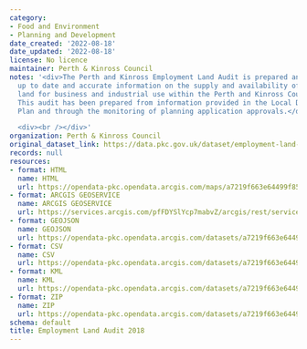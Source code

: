 ```yaml
---
category:
- Food and Environment
- Planning and Development
date_created: '2022-08-18'
date_updated: '2022-08-18'
license: No licence
maintainer: Perth & Kinross Council
notes: '<div>The Perth and Kinross Employment Land Audit is prepared annually to provide
  up to date and accurate information on the supply and availability of employment
  land for business and industrial use within the Perth and Kinross Council area.
  This audit has been prepared from information provided in the Local Development
  Plan and through the monitoring of planning application approvals.</div>

  <div><br /></div>'
organization: Perth & Kinross Council
original_dataset_link: https://data.pkc.gov.uk/dataset/employment-land-audit-2018
records: null
resources:
- format: HTML
  name: HTML
  url: https://opendata-pkc.opendata.arcgis.com/maps/a7219f663e64499f85ef3745e99c12ed_0
- format: ARCGIS GEOSERVICE
  name: ARCGIS GEOSERVICE
  url: https://services.arcgis.com/pfFDYSlYcp7mabvZ/arcgis/rest/services/ELA_2018/FeatureServer/0
- format: GEOJSON
  name: GEOJSON
  url: https://opendata-pkc.opendata.arcgis.com/datasets/a7219f663e64499f85ef3745e99c12ed_0.geojson?outSR=%7B%22latestWkid%22%3A27700%2C%22wkid%22%3A27700%7D
- format: CSV
  name: CSV
  url: https://opendata-pkc.opendata.arcgis.com/datasets/a7219f663e64499f85ef3745e99c12ed_0.csv?outSR=%7B%22latestWkid%22%3A27700%2C%22wkid%22%3A27700%7D
- format: KML
  name: KML
  url: https://opendata-pkc.opendata.arcgis.com/datasets/a7219f663e64499f85ef3745e99c12ed_0.kml?outSR=%7B%22latestWkid%22%3A27700%2C%22wkid%22%3A27700%7D
- format: ZIP
  name: ZIP
  url: https://opendata-pkc.opendata.arcgis.com/datasets/a7219f663e64499f85ef3745e99c12ed_0.zip?outSR=%7B%22latestWkid%22%3A27700%2C%22wkid%22%3A27700%7D
schema: default
title: Employment Land Audit 2018
---
```

